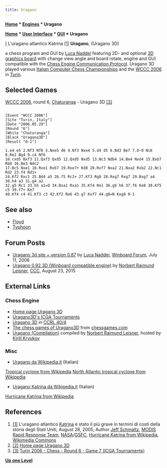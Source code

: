 ```yaml
---
title: Uragano
---
```

**[Home](Home "Home") \* [Engines](Engines "Engines") \* Uragano**  

**[Home](Home "Home") \* [User Interface](User_Interface "User Interface") \* [GUI](GUI "GUI") \* Uragano**



[ L'uragano atlantico Katrina <a id="cite-note-1" href="#cite-ref-1">[1]</a>
**Uragano**, (Uragano 3D)  

a chess program and GUI by [Luca Naddei](Luca_Naddei "Luca Naddei") featuring 2D- and optional [3D graphics board](3D_Graphics_Board "3D Graphics Board") with change view angle and board rotate, 
engine and GUI compatible with the [Chess Engine Communication Protocol](Chess_Engine_Communication_Protocol "Chess Engine Communication Protocol"). Uragano 3D played various [Italian Computer Chess Championships](Italian_Computer_Chess_Championship "Italian Computer Chess Championship") and the [WCCC 2006](WCCC_2006 "WCCC 2006") in [Turin](https://en.wikipedia.org/wiki/Turin).



## Selected Games


[WCCC 2006](WCCC_2006 "WCCC 2006"), round 6, [Chaturanga](Chaturanga_IT "Chaturanga IT") - Uragano 3D <a id="cite-note-3" href="#cite-ref-3">[3]</a>




```

[Event "WCCC 2006"]
[Site "Turin, Italy"]
[Date "2006.05.29"]
[Round "6"]
[White "Chaturanga"]
[Black "Uragano3D"]
[Result "0-1"]

1.e4 e5 2.Nf3 Nf6 3.Nxe5 d6 4.Nf3 Nxe4 5.d4 d5 6.Bd3 Be7 7.O-O Nc6 8.Re1 Bg4 9.c4 Nf6
10.cxd5 Bxf3 11.Qxf3 Qxd5 12.Qxd5 Nxd5 13.Nc3 Ndb4 14.Be4 Nxd4 15.Bxb7 Rb8 16.Be3 Ndc2 
17.Bc5 Nxe1 18.Rxe1 Rxb7 19.Rxe7+ Kd8 20.Rxf7 Nxa2 21.Nxa2 Rxb2 22.Nc1 Rd2 23.f4 Rd1+ 
24.Kf2 Rxc1 25.Bd4 a5 26.f5 Rc2+ 27.Kf3 Rg8 28.Rxg7 Rxg7 29.Bxg7 a4 30.h4 a3 31.g4 a2 
32.g5 Rc1 33.h5 a1=Q 34.Bxa1 Rxa1 35.Kf4 Re1 36.g6 h6 37.f6 Ke8 38.Kf5 c5 39.f7+ Ke7 
40.Kf4 c4 41.Kf3 c3 42.Kf2 Re6 43.g7 Kxf7 44.g8=N Kxg8 0-1

```

## See also


* [Floyd](Floyd "Floyd")
* [Typhoon](Typhoon "Typhoon")


## Forum Posts


* [Uragano 3d site + version 0.87](http://www.open-aurec.com/wbforum/viewtopic.php?f=2&t=5188) by [Luca Naddei](Luca_Naddei "Luca Naddei"), [Winboard Forum](Computer_Chess_Forums "Computer Chess Forums"), July 11, 2006
* [Uragano 0.92 3D (Winboard compatible engine)](http://www.talkchess.com/forum/viewtopic.php?t=57345) by [Norbert Raimund Leisner](Norbert_Raimund_Leisner "Norbert Raimund Leisner"), [CCC](CCC "CCC"), August 23, 2015


## External Links


### Chess Engine


* [Home page Uragano 3D](http://www.naddei.it/uragano_3d/)
* [Uragano3D's ICGA Tournaments](https://www.game-ai-forum.org/icga-tournaments/program.php?id=84)
* [Uragano 3D](http://www.computerchess.org.uk/ccrl/404/cgi/compare_engines.cgi?family=Uragano&print=Rating+list&print=Results+table&print=LOS+table&print=Ponder+hit+table&print=Eval+difference+table&print=Comopp+gamenum+table&print=Overlap+table&print=Score+with+common+opponents) in [CCRL 40/4](CCRL "CCRL")
* [The chess games of Uragano3D](https://www.chessgames.com/perl/chessplayer?pid=103861) from [chessgames.com](http://www.chessgames.com/index.html)
* [Uragano (Compilation)](http://kirr.homeunix.org/chess/engines/Norbert%27s%20collection/Uragano%20%28Compilation%29/) compiled by [Norbert Raimund Leisner](Norbert_Raimund_Leisner "Norbert Raimund Leisner"), hosted by [Kirill Kryukov](Kirill_Kryukov "Kirill Kryukov")


### Misc


* [Uragano da Wikipedia.it](https://it.wikipedia.org/wiki/Uragano) (Italian)


 [Tropical cyclone from Wikipedia](https://en.wikipedia.org/wiki/Tropical_cyclone)
 [North Atlantic tropical cyclone from Wikipedia](https://en.wikipedia.org/wiki/North_Atlantic_tropical_cyclone)
* [Uragano Katrina da Wikipedia.it](https://it.wikipedia.org/wiki/Uragano_Katrina) (Italian)


 [Hurricane Katrina from Wikipedia](https://en.wikipedia.org/wiki/Hurricane_Katrina)
## References


1. <a id="cite-ref-1" href="#cite-note-1">[1]</a> L'uragano atlantico [Katrina](https://en.wikipedia.org/wiki/Hurricane_Katrina) è stato il più grave in termini di costi della storia degli Stati Uniti, August 28, 2005, Author [Jeff Schmaltz](https://www.nasa.gov/feature/goddard/jeff-schmaltz-quotes-tennyson-loves-wildlife-and-makes-pretty-pictures-for-nasa), [MODIS Rapid Response Team](https://earthdata.nasa.gov/earth-observation-data/near-real-time/rapid-response), [NASA](https://en.wikipedia.org/wiki/NASA)/[GSFC](https://en.wikipedia.org/wiki/Goddard_Space_Flight_Center), [Hurricane Katrina from Wikipedia](https://en.wikipedia.org/wiki/Hurricane_Katrina), [Wikimedia Commons](https://en.wikipedia.org/wiki/Wikimedia_Commons)
2. <a id="cite-ref-2" href="#cite-note-2">[2]</a> [Home page Uragano 3D](http://www.naddei.it/uragano_3d/)
3. <a id="cite-ref-3" href="#cite-note-3">[3]</a> [Turin 2006 - Chess - Round 6 - Game 7 (ICGA Tournaments)](https://www.game-ai-forum.org/icga-tournaments/round.php?tournament=16&round=6&id=7)

**[Up one Level](Engines "Engines")**







 
